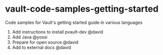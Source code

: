 # vault-code-samples-getting-started
Code samples for Vault's getting started guide in various languages

1. Add instructions to install pvault-dev @david
2. Add Java @yossi
3. Prepare for open source @david
4. Add to external docs @david
